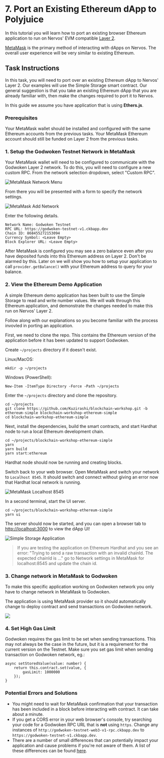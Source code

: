 # 7. Port an Existing Ethereum dApp to Polyjuice

In this tutorial you will learn how to port an existing browser Ethereum application to run on Nervos' EVM compatible [Layer 2](../concept-explainers/structure.md#layer-1-layer-2).

[MetaMask](../concept-explainers/wallets.md#metamask) is the primary method of interacting with dApps on Nervos. The overall user experience will be very similar to existing Ethereum.

## Task Instructions

In this task, you will need to port over an existing Ethereum dApp to Nervos' Layer 2. Our examples will use the Simple Storage smart contract. Our general suggestion is that you take an existing Ethereum dApp that you are already familiar with, then make the changes required to port it to Nervos.

In this guide we assume you have application that is using **Ethers.js**.

### Prerequisites

Your MetaMask wallet should be installed and configured with the same Ethereum accounts from the previous tasks. Your MetaMask Ethereum account should still be funded on Layer 2 from the previous tasks.

### 1. Setup the Godwoken Testnet Network in MetaMask

Your MetaMask wallet will need to be configured to communicate with the Godwoken Layer 2 network. To do this, you will need to configure a new custom RPC. From the network selection dropdown, select "Custom RPC".

![MetaMask Network Menu](https://raw.githubusercontent.com/nervosnetwork/layer2-evm-documentation/master/images/metamask-network-menu.png)

From there you will be presented with a form to specify the network settings.

![MetaMask Add Network](https://raw.githubusercontent.com/nervosnetwork/layer2-evm-documentation/master/images/metamask-networks.png)

Enter the following details.

```
Network Name: Godwoken Testnet
RPC URL: https://godwoken-testnet-v1.ckbapp.dev
Chain ID: 868455272153094
Currency Symbol: <Leave Empty>
Block Explorer URL: <Leave Empty>
```

After MetaMask is configured you may see a zero balance even after you have deposited funds into this Ethereum address on Layer 2. Don't be alarmed by this. Later on we will show you how to setup your application to call `provider.getBalance()` with your Ethereum address to query for your balance.

### 2. View the Ethereum Demo Application

A simple Ethereum demo application has been built to use the Simple Storage to read and write number values. We will walk through this Ethereum application, and demonstrate the changes needed to make this run on Nervos' Layer 2.

Follow along with our explanations so you become familiar with the process invovled in porting an application.

First, we need to clone the repo. This contains the Ethereum version of the application before it has been updated to support Godwoken.

Create `~/projects` directory if it doesn't exist.

Linux/MacOS:

```
mkdir -p ~/projects
```

Windows (PowerShell):

```
New-Item -ItemType Directory -Force -Path ~/projects
```

Enter the `~/projects` directory and clone the repository.

```
cd ~/projects
git clone https://github.com/Kuzirashi/blockchain-workshop.git -b ethereum-simple blockchain-workshop-ethereum-simple
cd blockchain-workshop-ethereum-simple
```

Next, install the dependencies, build the smart contracts, and start Hardhat node to run a local Ethereum development chain.

```
cd ~/projects/blockchain-workshop-ethereum-simple
yarn
yarn build
yarn start:ethereum
```

Hardhat node should now be running and creating blocks.

Switch back to your web browser. Open MetaMask and switch your network to `Localhost 8545`. It should switch and connect without giving an error now that Hardhat local network is running.

![MetaMask Localhost 8545](https://raw.githubusercontent.com/nervosnetwork/layer2-evm-documentation/master/images/metamask-localhost.png)

In a second terminal, start the UI server.

```
cd ~/projects/blockchain-workshop-ethereum-simple
yarn ui
```

The server should now be started, and you can open a browser tab to [http://localhost:3000](http://localhost:3000) to view the dApp UI!

![Simple Storage Application](https://raw.githubusercontent.com/nervosnetwork/layer2-evm-documentation/master/images/simple-storage-application.png)

> If you are testing the application on Ethereum Hardhat and you see an error: "Trying to send a raw transaction with an invalid chainId. The expected chainId is ..." go to Network settings in MetaMask for localhost:8545 and update the chain id.

### 3. Change network in MetaMask to Godwoken

To make this specific application working on Godwoken network you only have to change network in MetaMask to Godwoken.

The application is using MetaMask provider so it should automatically change to deploy contract and send transactions on Godwoken network.

<img src="../images/ethereum-simple-godwoken-1.png">

### 4. Set High Gas Limit

Godwoken requires the gas limit to be set when sending transactions. This may not always be the case in the future, but it is a requirement for the current version on the Testnet. Make sure you set gas limit when sending transaction on Godwoken network, eg.:
```
async setStoredValue(value: number) {
    return this.contract.set(value, {
        gasLimit: 1000000
    });
}
```

### Potential Errors and Solutions

* You might need to wait for MetaMask confirmation that your transaction has been included in a block before interacting with contract. It can take about a minute.
* If you get a CORS error in your web browser's console, try searching your code for a Godwoken RPC URL that is **not** using `https`. Change any instances of `http://godwoken-testnet-web3-v1-rpc.ckbapp.dev` to `https://godwoken-testnet-v1.ckbapp.dev`.
* There are a number of small differences that can potentially impact your application and cause problems if you're not aware of them. A list of these differences can be found [here](https://github.com/nervosnetwork/godwoken-polyjuice/blob/compatibility-breaking-changes/docs/EVM-compatible.md).
